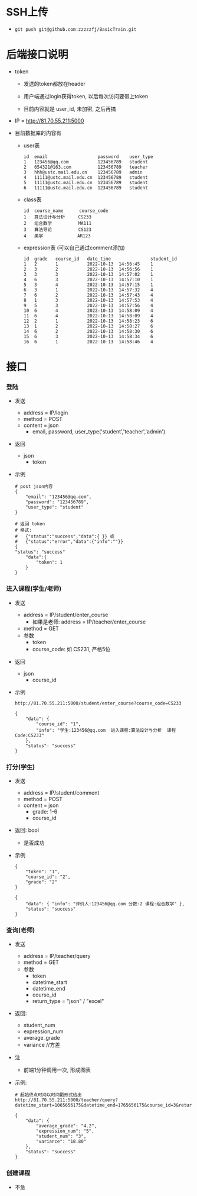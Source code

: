 # SSH上传
* ```git push git@github.com:zzzzzfj/BasicTrain.git```

# 后端接口说明

* token 

	* 发送的token都放在header

	* 用户端通过login获得token, 以后每次访问要带上token

	* 目前内容就是 user_id, 未加密, 之后再搞

* IP = http://81.70.55.211:5000

* 目前数据库的内容有

	* user表

		```
		id	email					password	user_type	
		1	123456@qq.com			123456789	student	
		2	654321@163.com			123456789	teacher	
		3	hhh@ustc.mail.edu.cn	123456789	admin	
		4	11111@ustc.mail.edu.cn	123456789	student	
		5	11111@ustc.mail.edu.cn	123456789	student	
		6	11111@ustc.mail.edu.cn	123456789	student	
		```

	* class表

		```
		id	course_name		 course_code	
		1	算法设计与分析		CS233	
		2	组合数学		  MA111	
		3	算法导论		  CS123	
		4	美学			   AR123
		```

	* expression表 (可以自己通过comment添加)

		```
		id	grade	course_id	date_time				student_id	
		1	2		1			2022-10-13 	14:56:45	1	
		2	3		2			2022-10-13 	14:56:56	1	
		3	3		3			2022-10-13 	14:57:02	1	
		4	6		3			2022-10-13 	14:57:10	1	
		5	3		4			2022-10-13 	14:57:15	1	
		6	3		1			2022-10-13 	14:57:32	4	
		7	6		2			2022-10-13 	14:57:43	4	
		8	1		3			2022-10-13 	14:57:53	4	
		9	5		3			2022-10-13 	14:57:56	4	
		10	6		4			2022-10-13 	14:58:09	4	
		11	6		4			2022-10-13 	14:58:09	4	
		12	2		1			2022-10-13 	14:58:23	6	
		13	1		2			2022-10-13 	14:58:27	6	
		14	6		2			2022-10-13 	14:58:30	6	
		15	6		3			2022-10-13 	14:58:34	6	
		16	6		1			2022-10-13 	14:58:46	4	
		```

	



# 接口

### 登陆

* 发送

	* address = IP/login
	* method = POST 
	* content = json
		* email, password, user_type('student','teacher','admin')

* 返回

	* json
		* token

* 示例

	```
	# post json内容
	{
	    "email": "123456@qq.com",
	    "password": "123456789",
	    "user_type": "student"
	}
	```

	```
	# 返回 token
	# 格式: 
	#	{"status":"success","data":{ }} 或
	#	{"status":"error","data":{"info":""}}
	{
	"status": "success"
		"data":{
			"token": 1 		
		}
	}
	```



### 进入课程(学生/老师)

* 发送

	* address = IP/student/enter_course
		* 如果是老师: address = IP/teacher/enter_course
	* method = GET
	* 参数
		* token
		* course_code: 如 CS231, 严格5位

* 返回

	* json
		* course_id

* 示例

	```
	http://81.70.55.211:5000/student/enter_course?course_code=CS233
	```

	```
	{
	    "data": {
	        "course_id": "1",
	        "info": "学生:123456@qq.com  进入课程:算法设计与分析  课程Code:CS233"
	    },
	    "status": "success"
	}
	```

	

### 打分(学生)

* 发送

	* address = IP/student/comment
	* method = POST
	* content = json
		* grade: 1-6
		* course_id

* 返回: bool

	* 是否成功

* 示例

	```
	{
	    "token": "1",
	    "course_id": "2",
	    "grade": "2"
	}
	```

	```
	{ 
		"data": { "info": "评价人:123456@qq.com 分数:2 课程:组合数学" }, 
		"status": "success" 
	}
	```



### 查询(老师)

* 发送

	* address = IP/teacher/query
	* method = GET
	* 参数
		* token
		* datetime_start
		* datetime_end
		* course_id
		* return_type = "json" / "excel"

* 返回:

	* student_num 
	* expression_num
	* average_grade
	* variance //方差

* 注

	* 前端1分钟调用一次, 形成图表

* 示例:

	```
	# 起始终点时间以时间戳形式给出
	http://81.70.55.211:5000/teacher/query?datetime_start=1065656175&datetime_end=1765656175&course_id=3&return_type=json
	```

	```
	{
	    "data": {
	        "average_grade": "4.2",
	        "expression_num": "5",
	        "student_num": "3",
	        "variance": "18.80"
	    },
	    "status": "success"
	}
	```

	



### 创建课程

* 不急

